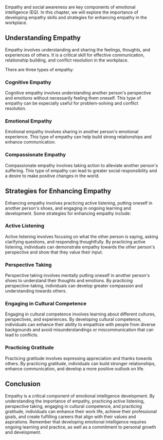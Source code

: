 
Empathy and social awareness are key components of emotional intelligence (EQ). In this chapter, we will explore the importance of developing empathy skills and strategies for enhancing empathy in the workplace.

Understanding Empathy
---------------------

Empathy involves understanding and sharing the feelings, thoughts, and experiences of others. It is a critical skill for effective communication, relationship building, and conflict resolution in the workplace.

There are three types of empathy:

### Cognitive Empathy

Cognitive empathy involves understanding another person's perspective and emotions without necessarily feeling them oneself. This type of empathy can be especially useful for problem-solving and conflict resolution.

### Emotional Empathy

Emotional empathy involves sharing in another person's emotional experience. This type of empathy can help build strong relationships and enhance communication.

### Compassionate Empathy

Compassionate empathy involves taking action to alleviate another person's suffering. This type of empathy can lead to greater social responsibility and a desire to make positive changes in the world.

Strategies for Enhancing Empathy
--------------------------------

Enhancing empathy involves practicing active listening, putting oneself in another person's shoes, and engaging in ongoing learning and development. Some strategies for enhancing empathy include:

### Active Listening

Active listening involves focusing on what the other person is saying, asking clarifying questions, and responding thoughtfully. By practicing active listening, individuals can demonstrate empathy towards the other person's perspective and show that they value their input.

### Perspective Taking

Perspective taking involves mentally putting oneself in another person's shoes to understand their thoughts and emotions. By practicing perspective-taking, individuals can develop greater compassion and understanding towards others.

### Engaging in Cultural Competence

Engaging in cultural competence involves learning about different cultures, perspectives, and experiences. By developing cultural competence, individuals can enhance their ability to empathize with people from diverse backgrounds and avoid misunderstandings or miscommunication that can lead to conflicts.

### Practicing Gratitude

Practicing gratitude involves expressing appreciation and thanks towards others. By practicing gratitude, individuals can build stronger relationships, enhance communication, and develop a more positive outlook on life.

Conclusion
----------

Empathy is a critical component of emotional intelligence development. By understanding the importance of empathy, practicing active listening, perspective taking, engaging in cultural competence, and practicing gratitude, individuals can enhance their work life, achieve their professional goals, and create fulfilling careers that align with their values and aspirations. Remember that developing emotional intelligence requires ongoing learning and practice, as well as a commitment to personal growth and development.
